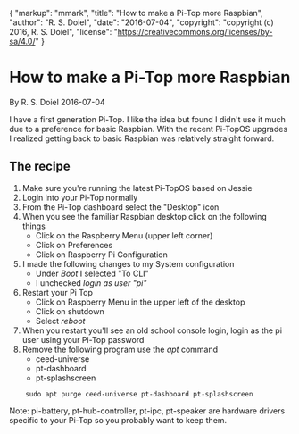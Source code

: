 {
    "markup": "mmark",
    "title": "How to make a Pi-Top more Raspbian",
    "author": "R. S. Doiel",
    "date": "2016-07-04",
    "copyright": "copyright (c) 2016, R. S. Doiel",
    "license": "https://creativecommons.org/licenses/by-sa/4.0/"
}


# How to make a Pi-Top more Raspbian

By R. S. Doiel 2016-07-04

I have a first generation Pi-Top.  I like the idea but found I didn't use it much due to a preference for
basic Raspbian. With the recent Pi-TopOS upgrades I realized getting back to basic Raspbian was relatively
straight forward.

## The recipe

1. Make sure you're running the latest Pi-TopOS based on Jessie
2. Login into your Pi-Top normally
3. From the Pi-Top dashboard select the "Desktop" icon
4. When you see the familiar Raspbian desktop click on the following things
	+ Click on the Raspberry Menu (upper left corner)
	+ Click on Preferences
	+ Click on Raspberry Pi Configuration
5. I made the following changes to my System configuration
	+ Under *Boot* I selected "To CLI"
	+ I unchecked *login as user "pi"*
6. Restart your Pi Top
	+ Click on Raspberry Menu in the upper left of the desktop
	+ Click on shutdown
	+ Select *reboot*
7. When you restart you'll see an old school console login, login as the pi user using your Pi-Top password
8. Remove the following program use the *apt* command
	+ ceed-universe
	+ pt-dashboard
	+ pt-splashscreen

```
    sudo apt purge ceed-universe pt-dashboard pt-splashscreen
```

Note: pi-battery, pt-hub-controller, pt-ipc, pt-speaker are hardware drivers specific to your Pi-Top so you probably
want to keep them.



